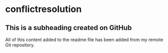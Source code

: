 # conflictresolution

  ## This is a subheading created on GitHub

  All of this content added to the readme file has been added from my remote Git repository.
